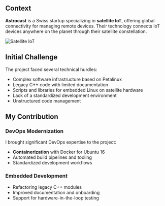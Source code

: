 ## Context
**Astrocast** is a Swiss startup specializing in **satellite IoT**, offering global connectivity for managing remote devices. Their technology connects IoT devices anywhere on the planet through their satellite constellation.

![Satellite IoT](/projects/satellite-iot.png)

## Initial Challenge
The project faced several technical hurdles:
- Complex software infrastructure based on Petalinux
- Legacy C++ code with limited documentation
- Scripts and libraries for embedded Linux on satellite hardware
- Lack of a standardized development environment
- Unstructured code management

## My Contribution

### DevOps Modernization
I brought significant DevOps expertise to the project:
- **Containerization** with Docker for Ubuntu 16
- Automated build pipelines and tooling
- Standardized development workflows

### Embedded Development
- Refactoring legacy C++ modules
- Improved documentation and onboarding
- Support for hardware-in-the-loop testing
